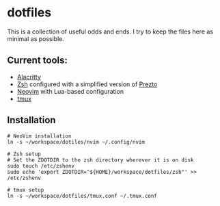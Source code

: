 # dotfiles

This is a collection of useful odds and ends. I try to keep the files
here as minimal as possible.

## Current tools:

- [Alacritty][alacritty]
- [Zsh][zsh] configured with a simplified version of [Prezto][prezto]
- [Neovim][neovim] with Lua-based configuration
- [tmux][]

[alacritty]: https://alacritty.org
[neovim]: https://neovim.io
[prezto]: https://github.com/sorin-ionescu/prezto
[tmux]: https://github.com/tmux/tmux/wiki
[zsh]: https://www.zsh.org

## Installation

``` shell
# NeoVim installation
ln -s ~/workspace/dotiles/nvim ~/.config/nvim

# Zsh setup
# Set the ZDOTDIR to the zsh directory wherever it is on disk
sudo touch /etc/zshenv
sudo echo 'export ZDOTDIR="${HOME}/workspace/dotfiles/zsh"' >> /etc/zshenv

# tmux setup
ln -s ~/workspace/dotfiles/tmux.conf ~/.tmux.conf
```
